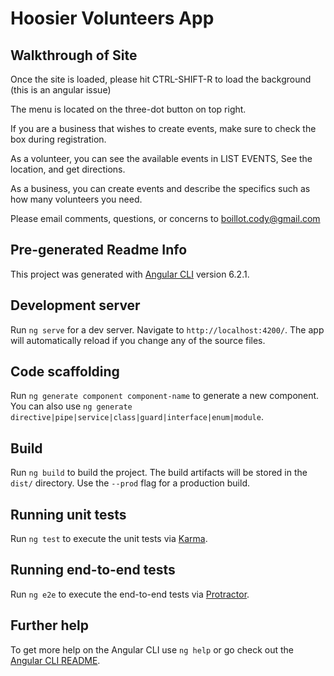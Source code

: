 # Hoosier Volunteers App

## Walkthrough of Site

Once the site is loaded, please hit CTRL-SHIFT-R to load the background (this is an angular issue)

The menu is located on the three-dot button on top right.

If you are a business that wishes to create events, make sure to check the box during registration.

As a volunteer, you can see the available events in LIST EVENTS, See the location, and get directions.

As a business, you can create events and describe the specifics such as how many volunteers you need.

Please email comments, questions, or concerns to boillot.cody@gmail.com


## Pre-generated Readme Info

This project was generated with [Angular CLI](https://github.com/angular/angular-cli) version 6.2.1.

## Development server

Run `ng serve` for a dev server. Navigate to `http://localhost:4200/`. The app will automatically reload if you change any of the source files.

## Code scaffolding

Run `ng generate component component-name` to generate a new component. You can also use `ng generate directive|pipe|service|class|guard|interface|enum|module`.

## Build

Run `ng build` to build the project. The build artifacts will be stored in the `dist/` directory. Use the `--prod` flag for a production build.

## Running unit tests

Run `ng test` to execute the unit tests via [Karma](https://karma-runner.github.io).

## Running end-to-end tests

Run `ng e2e` to execute the end-to-end tests via [Protractor](http://www.protractortest.org/).

## Further help

To get more help on the Angular CLI use `ng help` or go check out the [Angular CLI README](https://github.com/angular/angular-cli/blob/master/README.md).

